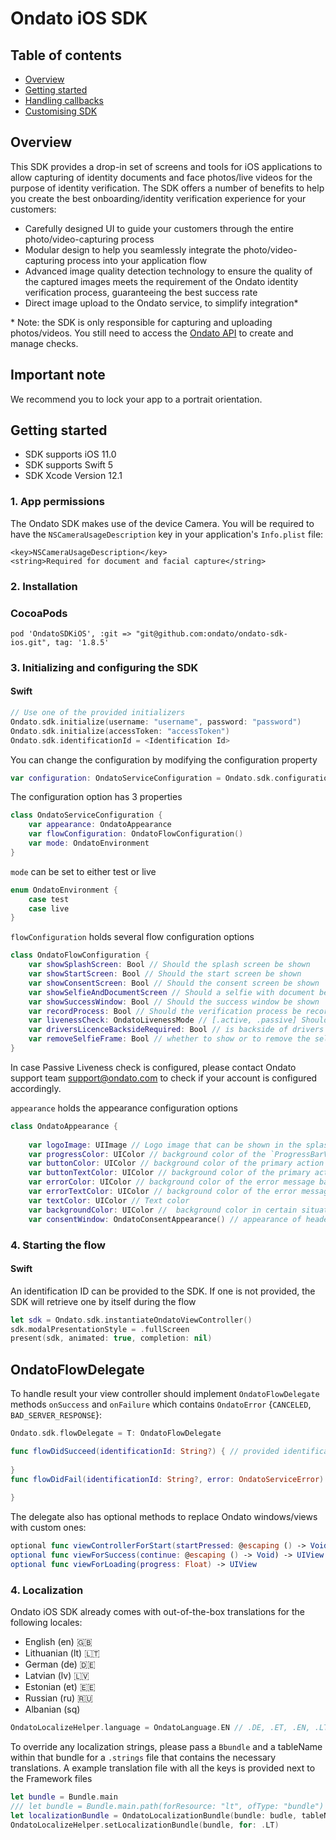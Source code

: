 # Ondato iOS SDK

## Table of contents

* [Overview](#overview)
* [Getting started](#getting-started)
* [Handling callbacks](#handling-callbacks)
* [Customising SDK](#customising-sdk)


## Overview

This SDK provides a drop-in set of screens and tools for iOS applications to allow capturing of identity documents and face photos/live videos for the purpose of identity verification. The SDK offers a number of benefits to help you create the best onboarding/identity verification experience for your customers:

- Carefully designed UI to guide your customers through the entire photo/video-capturing process
- Modular design to help you seamlessly integrate the photo/video-capturing process into your application flow
- Advanced image quality detection technology to ensure the quality of the captured images meets the requirement of the Ondato identity verification process, guaranteeing the best success rate
- Direct image upload to the Ondato service, to simplify integration\*

\* Note: the SDK is only responsible for capturing and uploading photos/videos. You still need to access the [Ondato API](https://documenter.getpostman.com/view/6997242/S1TZwaZe?version=latest) to create and manage checks.

## Important note

We recommend you to lock your app to a portrait orientation.

## Getting started

- SDK supports iOS 11.0
- SDK supports Swift 5
- SDK Xcode Version 12.1

### 1. App permissions

The Ondato SDK makes use of the device Camera. You will be required to have the `NSCameraUsageDescription` key in your application's `Info.plist` file:
```
<key>NSCameraUsageDescription</key>
<string>Required for document and facial capture</string>
```
### 2. Installation 

### CocoaPods

```
pod 'OndatoSDKiOS', :git => "git@github.com:ondato/ondato-sdk-ios.git", tag: '1.8.5'
```

### 3. Initializing and configuring the SDK 

#### Swift

```swift
// Use one of the provided initializers
Ondato.sdk.initialize(username: "username", password: "password")
Ondato.sdk.initialize(accessToken: "accessToken")
Ondato.sdk.identificationId = <Identification Id>
```

You can change the configuration by modifying the configuration property
```swift
var configuration: OndatoServiceConfiguration = Ondato.sdk.configuration
```

The configuration option has 3 properties
```swift
class OndatoServiceConfiguration {
	var appearance: OndatoAppearance
    var flowConfiguration: OndatoFlowConfiguration()
    var mode: OndatoEnvironment
}
```

`mode`  can be set to either test or live
```swift
enum OndatoEnvironment {
	case test
	case live
}
```

`flowConfiguration` holds several flow configuration options
```swift
class OndatoFlowConfiguration {
    var showSplashScreen: Bool // Should the splash screen be shown
    var showStartScreen: Bool // Should the start screen be shown
    var showConsentScreen: Bool // Should the consent screen be shown
    var showSelfieAndDocumentScreen // Should a selfie with document be requested when taking document pictures
    var showSuccessWindow: Bool // Should the success window be shown
    var recordProcess: Bool // Should the verification process be recorded
    var livenessCheck: OndatoLivenessMode // [.active, .passive] Should active or passive liveness check mode be used
    var driversLicenceBacksideRequired: Bool // is backside of drivers license required
    var removeSelfieFrame: Bool // whether to show or to remove the selfie frame in passive liveness check mode
}
```
In case Passive Liveness check is configured, please contact Ondato support team support@ondato.com to check if your account is configured accordingly.


`appearance` holds the appearance configuration options
```swift
class OndatoAppearance {
    
    var logoImage: UIImage // Logo image that can be shown in the splash screen
    var progressColor: UIColor // background color of the `ProgressBarView` which guides the user through the flow
    var buttonColor: UIColor // background color of the primary action buttons
    var buttonTextColor: UIColor // background color of the primary action buttons text
    var errorColor: UIColor // background color of the error message background
    var errorTextColor: UIColor // background color of the error message text color
    var textColor: UIColor // Text color
    var backgroundColor: UIColor //  background color in certain situations
    var consentWindow: OndatoConsentAppearance() // appearance of header, body, acceptButton, declineButton in consent screen
```
### 4. Starting the flow

#### Swift

An identification ID can be provided to the SDK. If one is not provided, the SDK will retrieve one by itself during the flow

```swift
let sdk = Ondato.sdk.instantiateOndatoViewController()
sdk.modalPresentationStyle = .fullScreen
present(sdk, animated: true, completion: nil) 
```

## OndatoFlowDelegate

To handle result your view controller should implement `OndatoFlowDelegate` methods `onSuccess` and `onFailure` which contains `OndatoError` {`CANCELED`, `BAD_SERVER_RESPONSE`}:

```swift
Ondato.sdk.flowDelegate = T: OndatoFlowDelegate

func flowDidSucceed(identificationId: String?) { // provided identificationId
    
}
func flowDidFail(identificationId: String?, error: OndatoServiceError) { // provided identificationId
    
}
```

The delegate also has optional methods to replace Ondato windows/views with custom ones:

```swift
optional func viewControllerForStart(startPressed: @escaping () -> Void) -> UIViewController
optional func viewForSuccess(continue: @escaping () -> Void) -> UIView
optional func viewForLoading(progress: Float) -> UIView
```

### 4. Localization

Ondato iOS SDK already comes with out-of-the-box translations for the following locales:
- English (en) 🇬🇧
- Lithuanian (lt) 🇱🇹
- German (de) 🇩🇪
- Latvian (lv) 🇱🇻
- Estonian (et) 🇪🇪
- Russian (ru) 🇷🇺
- Albanian (sq)

```swift
OndatoLocalizeHelper.language = OndatoLanguage.EN // .DE, .ET, .EN, .LT, .LV, .RU, .SQ
```

To override any localization strings, please pass a `Bbundle` and a tableName within that bundle for a `.strings` file that contains the necessary translations. A example translation file with all the keys is provided next to the Framework files
```swift
let bundle = Bundle.main
/// let bundle = Bundle.main.path(forResource: "lt", ofType: "bundle")
let localizationBundle = OndatoLocalizationBundle(bundle: budle, tableName: "Localizable")
OndatoLocalizeHelper.setLocalizationBundle(bundle, for: .LT)
```
